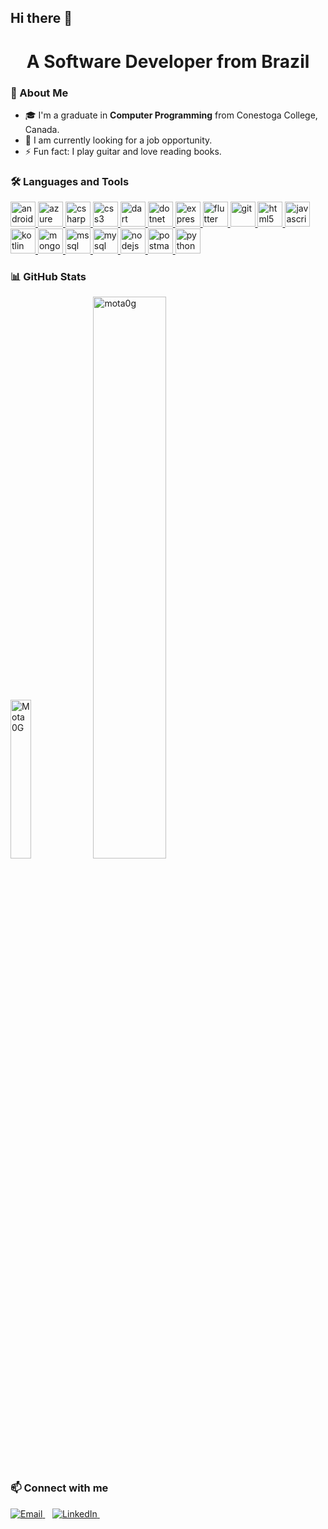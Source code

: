 ## Hi there 👋

<h1 align="center"> A Software Developer from Brazil</h1>

<p align="left">
</p>

### 🚀 About Me

- 🎓 I'm a graduate in **Computer Programming** from Conestoga College, Canada.
- 💼 I am currently looking for a job opportunity.
- ⚡ Fun fact: I play guitar and love reading books.


### 🛠️ Languages and Tools
<p align="left">
  <a href="https://developer.android.com" target="_blank" rel="noreferrer">
    <img src="https://cdn.jsdelivr.net/gh/devicons/devicon/icons/android/android-original.svg" alt="android" width="40" height="40"/>
  </a>
  <a href="https://azure.microsoft.com/" target="_blank" rel="noreferrer">
    <img src="https://cdn.jsdelivr.net/gh/devicons/devicon/icons/azure/azure-original.svg" alt="azure" width="40" height="40"/>
  </a>
  <a href="https://learn.microsoft.com/en-us/dotnet/csharp/" target="_blank" rel="noreferrer">
    <img src="https://cdn.jsdelivr.net/gh/devicons/devicon/icons/csharp/csharp-original.svg" alt="csharp" width="40" height="40"/>
  </a>
  <a href="https://developer.mozilla.org/en-US/docs/Web/CSS" target="_blank" rel="noreferrer">
    <img src="https://cdn.jsdelivr.net/gh/devicons/devicon/icons/css3/css3-original.svg" alt="css3" width="40" height="40"/>
  </a>
  <a href="https://dart.dev" target="_blank" rel="noreferrer">
    <img src="https://cdn.jsdelivr.net/gh/devicons/devicon/icons/dart/dart-original.svg" alt="dart" width="40" height="40"/>
  </a>
  <a href="https://dotnet.microsoft.com/" target="_blank" rel="noreferrer">
    <img src="https://cdn.jsdelivr.net/gh/devicons/devicon/icons/dotnetcore/dotnetcore-original.svg" alt="dotnet" width="40" height="40"/>
  </a>
  <a href="https://expressjs.com" target="_blank" rel="noreferrer">
    <img src="https://uxwing.com/wp-content/themes/uxwing/download/brands-and-social-media/express-js-icon.png" alt="express" width="40" height="40"/>
  </a>
  <a href="https://flutter.dev" target="_blank" rel="noreferrer">
    <img src="https://cdn.jsdelivr.net/gh/devicons/devicon/icons/flutter/flutter-original.svg" alt="flutter" width="40" height="40"/>
  </a>
  <a href="https://git-scm.com/" target="_blank" rel="noreferrer">
    <img src="https://cdn.jsdelivr.net/gh/devicons/devicon/icons/git/git-original.svg" alt="git" width="40" height="40"/>
  </a>
  <a href="https://developer.mozilla.org/en-US/docs/Web/HTML" target="_blank" rel="noreferrer">
    <img src="https://cdn.jsdelivr.net/gh/devicons/devicon/icons/html5/html5-original.svg" alt="html5" width="40" height="40"/>
  </a>
  <a href="https://developer.mozilla.org/en-US/docs/Web/JavaScript" target="_blank" rel="noreferrer">
    <img src="https://cdn.jsdelivr.net/gh/devicons/devicon/icons/javascript/javascript-original.svg" alt="javascript" width="40" height="40"/>
  </a>
  <a href="https://kotlinlang.org" target="_blank" rel="noreferrer">
    <img src="https://cdn.jsdelivr.net/gh/devicons/devicon/icons/kotlin/kotlin-original.svg" alt="kotlin" width="40" height="40"/>
  </a>
  <a href="https://www.mongodb.com/" target="_blank" rel="noreferrer">
    <img src="https://cdn.jsdelivr.net/gh/devicons/devicon/icons/mongodb/mongodb-original.svg" alt="mongodb" width="40" height="40"/>
  </a>
  <a href="https://www.microsoft.com/en-us/sql-server" target="_blank" rel="noreferrer">
    <img src="https://cdn.jsdelivr.net/gh/devicons/devicon/icons/microsoftsqlserver/microsoftsqlserver-plain.svg" alt="mssql" width="40" height="40"/>
  </a>
  <a href="https://www.mysql.com/" target="_blank" rel="noreferrer">
    <img src="https://cdn.jsdelivr.net/gh/devicons/devicon/icons/mysql/mysql-original.svg" alt="mysql" width="40" height="40"/>
  </a>
  <a href="https://nodejs.org" target="_blank" rel="noreferrer">
    <img src="https://cdn.jsdelivr.net/gh/devicons/devicon/icons/nodejs/nodejs-original.svg" alt="nodejs" width="40" height="40"/>
  </a>
  <a href="https://www.postman.com/" target="_blank" rel="noreferrer">
    <img src="https://cdn.jsdelivr.net/gh/devicons/devicon/icons/postman/postman-original.svg" alt="postman" width="40" height="40"/>
  </a>
  <a href="https://www.python.org" target="_blank" rel="noreferrer">
    <img src="https://cdn.jsdelivr.net/gh/devicons/devicon/icons/python/python-original.svg" alt="python" width="40" height="40"/>
  </a>
</p>


### 📊 GitHub Stats

<p>
  <img src="https://github-readme-stats.vercel.app/api/top-langs?username=Mota0G&show_icons=true&theme=tokyonight" width="25.5%" alt="Mota0G" />
  <img src="https://github-readme-stats.vercel.app/api?username=mota0g&theme=tokyonight" width="48%" alt="mota0g" />
</p>

### 📫 Connect with me

<p> 
  <a href="mailto:almeidamota100@gmail.com" target="_blank"> <img src="https://img.icons8.com/color/48/000000/gmail--v1.png" alt="Email" title="Email"/> </a> &nbsp;&nbsp; 
  <a href="https://www.linkedin.com/in/guilherme-almeida-mota-765697327/" target="_blank"> <img src="https://img.icons8.com/color/48/000000/linkedin.png" alt="LinkedIn" title="LinkedIn"/> </a> &nbsp;&nbsp; 
</p>




